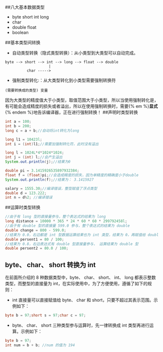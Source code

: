 ##八大基本数据类型
* byte  short  int  long
* char
* double float
* boolean

##基本类型间转换
* 自动类型转换（隐式类型转换）：从小类型到大类型可以自动完成。

```
byte --> short --> int --> long --> float --> double
                    |
          char ----->
```

* 强制类型转化:：从大类型转化到小类型需要强制转换符

`(需要转换成的类型) 变量`

因为大类型的精度值大于小类型，取值范围大于小类型，所以当使用强制转化是，有可能会造成精度的损失或者溢出，所以在使用强制转换时，需要{% em %}**显式** {% endem %}地告诉编译器，正在进行强制转换！
##声明时类型转换
```java
int a = 100;
int b = 200;
long c = a + b;//自动将int转化为long

long l1 = 10423l;
int i = (int)l1;//需要加强制转化符，此时没有溢出

long l = 1024L*4*1024*1024;
int j = (int) l;//会产生溢出
System.out.println(j);//结果为0

double pi = 3.1415926535897932384;
float f = (float)pi;//会造成精度的损失，因为单精度的精确度小于double
System.out.println(f);//结果为： 3.1415927

salary = 1555.30;//编译错误，整型赋值了浮点类型
double d = 123.222;
int n = d%2; //编译错误 
```
##运算时类型转换
```java
//由于有 long 型的直接量参与，整个表达式的结果为 long
long distance = 10000 * 365 * 24 * 60 * 60 * 299792458l;
//由于有 double 型的直接量 599.0 参与，整个表达式的结果为 double
double change = 800 - 599.0;
//结果为 0.0，右边都是 int 型数据运算结果也为 int 类型，结果为 0，再赋值给 double型，将 0 转化为 0.0
double persent1 = 80 / 100;
//结果为 0.8，右边表达式有 double 型直接量参与， 运算结果为 double 型
double persent2 = 80.0 / 100;
```
## byte、 char、 short 转换为 int
在前面所介绍的 8 种数据类型中，byte、 char、 short、 int、 long 都表示整数类型，而整型的直接量为 int，在实际使用中，为了方便使用，遵循了如下的规则：
* int 直接量可以直接赋值给 byte、 char 和 short，只要不超过其表示范围。示例如下：

```java
byte b = 97;short s = 97;char c = 97;
```
* byte、 char、 short 三种类型参与运算时，先一律转换成 int 类型再进行运算。示例如下：

```java
byte b = 97;
int num = b + b; //num 的值为 194
```